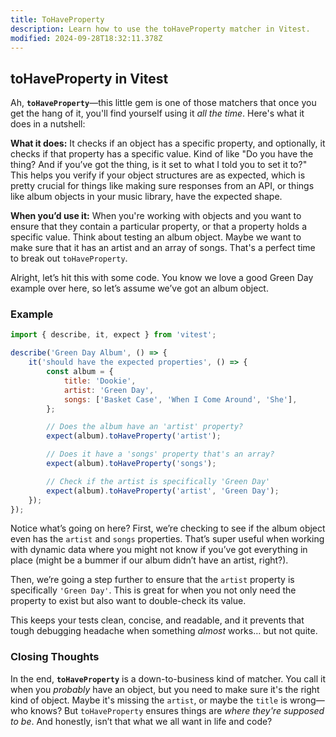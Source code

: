 ```yaml
---
title: ToHaveProperty
description: Learn how to use the toHaveProperty matcher in Vitest.
modified: 2024-09-28T18:32:11.378Z
---
```


## toHaveProperty in Vitest

Ah, **`toHaveProperty`**—this little gem is one of those matchers that once you get the hang of it, you'll find yourself using it *all the time*. Here's what it does in a nutshell:

**What it does:** It checks if an object has a specific property, and optionally, it checks if that property has a specific value. Kind of like "Do you have the thing? And if you’ve got the thing, is it set to what I told you to set it to?" This helps you verify if your object structures are as expected, which is pretty crucial for things like making sure responses from an API, or things like album objects in your music library, have the expected shape.

**When you’d use it:** When you're working with objects and you want to ensure that they contain a particular property, or that a property holds a specific value. Think about testing an album object. Maybe we want to make sure that it has an artist and an array of songs. That's a perfect time to break out `toHaveProperty`.

Alright, let’s hit this with some code. You know we love a good Green Day example over here, so let’s assume we’ve got an album object.

### Example

```javascript
import { describe, it, expect } from 'vitest';

describe('Green Day Album', () => {
	it('should have the expected properties', () => {
		const album = {
			title: 'Dookie',
			artist: 'Green Day',
			songs: ['Basket Case', 'When I Come Around', 'She'],
		};

		// Does the album have an 'artist' property?
		expect(album).toHaveProperty('artist');

		// Does it have a 'songs' property that's an array?
		expect(album).toHaveProperty('songs');

		// Check if the artist is specifically 'Green Day'
		expect(album).toHaveProperty('artist', 'Green Day');
	});
});
```

Notice what’s going on here? First, we’re checking to see if the album object even has the `artist` and `songs` properties. That’s super useful when working with dynamic data where you might not know if you’ve got everything in place (might be a bummer if our album didn’t have an artist, right?).

Then, we’re going a step further to ensure that the `artist` property is specifically `'Green Day'`. This is great for when you not only need the property to exist but also want to double-check its value.

This keeps your tests clean, concise, and readable, and it prevents that tough debugging headache when something *almost* works… but not quite.

### Closing Thoughts

In the end, **`toHaveProperty`** is a down-to-business kind of matcher. You call it when you *probably* have an object, but you need to make sure it's the right kind of object. Maybe it's missing the `artist`, or maybe the `title` is wrong—who knows? But `toHaveProperty` ensures things are *where they're supposed to be*. And honestly, isn’t that what we all want in life and code?

```ts
```
